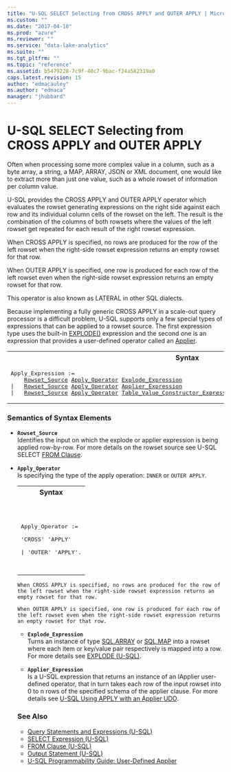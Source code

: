 ```yaml
---
title: "U-SQL SELECT Selecting from CROSS APPLY and OUTER APPLY | Microsoft Docs"
ms.custom: ""
ms.date: "2017-04-10"
ms.prod: "azure"
ms.reviewer: ""
ms.service: "data-lake-analytics"
ms.suite: ""
ms.tgt_pltfrm: ""
ms.topic: "reference"
ms.assetid: b5479228-7c9f-40c7-9bac-f24a582319a0
caps.latest.revision: 15
author: "edmacauley"
ms.author: "edmaca"
manager: "jhubbard"
---
```

# U-SQL SELECT Selecting from CROSS APPLY and OUTER APPLY
Often when processing some more complex value in a column, such as a byte array, a string, a MAP, ARRAY, JSON or XML document, one would like to extract more than just one value, such as a whole rowset of information per column value.  
  
U-SQL provides the CROSS APPLY and OUTER APPLY operator which evaluates the rowset generating expressions on the right side against each row and its individual column cells of the rowset on the left. The result is the combination of the columns of both rowsets where the values of the left rowset get repeated for each result of the right rowset expression.  
  
When CROSS APPLY is specified, no rows are produced for the row of the left rowset when the right-side rowset expression returns an empty rowset for that row.  
  
When OUTER APPLY is specified, one row is produced for each row of the left rowset even when the right-side rowset expression returns an empty rowset for that row.  
  
This operator is also known as LATERAL in other SQL dialects.  
  
Because implementing a fully generic CROSS APPLY in a scale-out query processor is a difficult problem, U-SQL supports only a few special types of expressions that can be applied to a rowset source. The first expression type uses the built-in [EXPLODE()](../USQL/explode-u-sql.md) expression and the second one is an expression that provides a user-defined operator called an [Applier](https://docs.microsoft.com/azure/data-lake-analytics/data-lake-analytics-u-sql-programmability-guide#user-defined-applier).  
  
<table><th>Syntax</th><tr><td><pre>
Apply_Expression :=                                                                                      
    <a href="#row_src">Rowset_Source</a> <a href="#aply_op">Apply_Operator</a> <a href="#expl_exp">Explode_Expression</a>  
|   <a href="#row_src">Rowset_Source</a> <a href="#aply_op">Apply_Operator</a> <a href="#apl_exp">Applier_Expression</a>
|   <a href="#row_src">Rowset_Source</a> <a href="#aply_op">Apply_Operator</a> <a href="u-sql-select-selecting-from-the-values-table-value-constructor.md">Table_Value_Constructor_Expression</a> <a href="u-sql-select-selecting-from-the-values-table-value-constructor.md">Derived_Table_Alias</a>
</pre></td></tr></table>
   
### Semantics of Syntax Elements    
-   <a name="row_src"></a>**`Rowset_Source`**  
    Identifies the input on which the explode or applier expression is being applied row-by-row. For more details on the rowset source see U-SQL SELECT [FROM Clause](../USQL/from-clause-u-sql.md).  
  
- <a name="aply_op"></a>**`Apply_Operator`**   
Is specifying the type of the apply operation: `INNER` or `OUTER APPLY`.  
  
  <table><th>Syntax</th><tr><td><pre>
Apply_Operator :=                                                                                   
      'CROSS' 'APPLY'  
|     'OUTER' 'APPLY'.  
</pre></td></tr></table>
      
    When CROSS APPLY is specified, no rows are produced for the row of the left rowset when the right-side rowset expression returns an empty rowset for that row.  
  
    When OUTER APPLY is specified, one row is produced for each row of the left rowset even when the right-side rowset expression returns an empty rowset for that row.  
 
-   <a name="expl_exp"></a>**`Explode_Expression`**  
    Turns an instance of type [SQL.ARRAY](../USQL/complex-built-in-u-sql-types.md)  or [SQL.MAP](../USQL/complex-built-in-u-sql-types.md) into a rowset where each item or key/value pair respectively is mapped into a row. For more details see  [EXPLODE (U-SQL)](../USQL/explode-u-sql.md).
  
-   <a name="apl_exp"></a>**`Applier_Expression`**  
    Is a U-SQL expression that returns an instance of an IApplier user-defined operator, that in turn takes each row of the input rowset into 0 to n rows of the specified schema of the applier clause. For more details see [U-SQL Using APPLY with an Applier UDO](../USQL/u-sql-using-apply-with-an-applier-udo.md).  
    
### See Also 
* [Query Statements and Expressions (U-SQL)](../USQL/query-statements-and-expressions-u-sql.md)
* [SELECT Expression (U-SQL)](../USQL/select-expression-u-sql.md) 
* [FROM Clause (U-SQL)](../USQL/from-clause-u-sql.md) 
* [Output Statement (U-SQL)](../USQL/output-statement-u-sql.md)  
* [U-SQL Programmability Guide: User-Defined Applier](https://docs.microsoft.com/azure/data-lake-analytics/data-lake-analytics-u-sql-programmability-guide#user-defined-applier)

